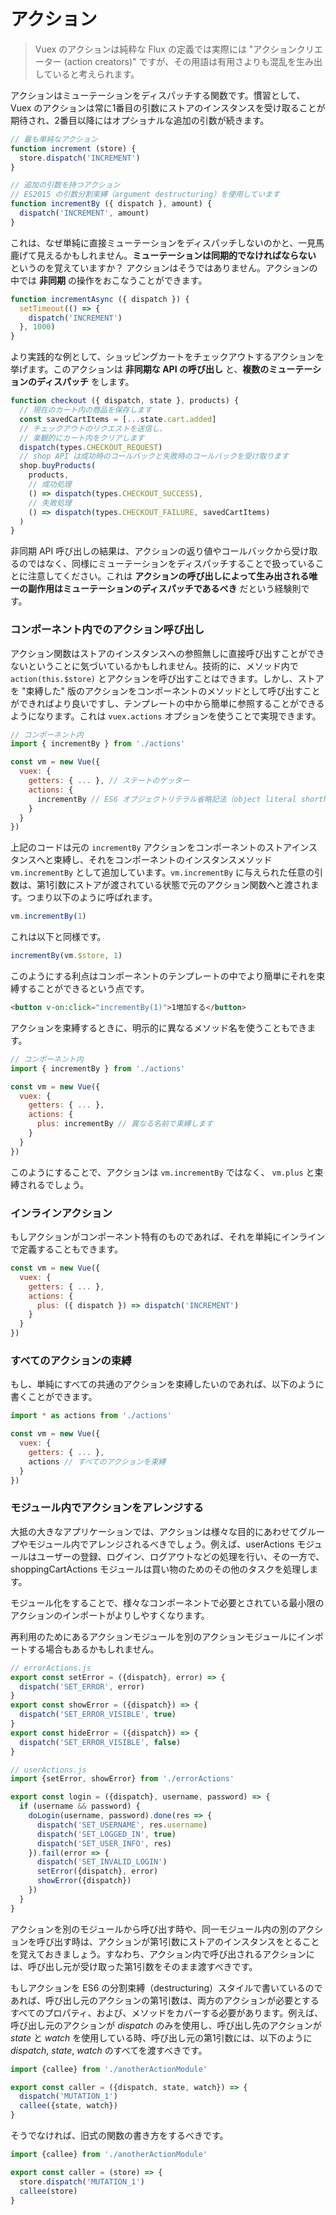 # アクション

> Vuex のアクションは純粋な Flux の定義では実際には "アクションクリエーター (action creators)" ですが、その用語は有用さよりも混乱を生み出していると考えられます。

アクションはミューテーションをディスパッチする関数です。慣習として、 Vuex のアクションは常に1番目の引数にストアのインスタンスを受け取ることが期待され、2番目以降にはオプショナルな追加の引数が続きます。

``` js
// 最も単純なアクション
function increment (store) {
  store.dispatch('INCREMENT')
}

// 追加の引数を持つアクション
// ES2015 の引数分割束縛（argument destructuring）を使用しています
function incrementBy ({ dispatch }, amount) {
  dispatch('INCREMENT', amount)
}
```

これは、なぜ単純に直接ミューテーションをディスパッチしないのかと、一見馬鹿げて見えるかもしれません。**ミューテーションは同期的でなければならない** というのを覚えていますか？ アクションはそうではありません。アクションの中では **非同期** の操作をおこなうことができます。

``` js
function incrementAsync ({ dispatch }) {
  setTimeout(() => {
    dispatch('INCREMENT')
  }, 1000)
}
```

より実践的な例として、ショッピングカートをチェックアウトするアクションを挙げます。このアクションは **非同期な API の呼び出し** と、**複数のミューテーションのディスパッチ** をします。

``` js
function checkout ({ dispatch, state }, products) {
  // 現在のカート内の商品を保存します
  const savedCartItems = [...state.cart.added]
  // チェックアウトのリクエストを送信し、
  // 楽観的にカート内をクリアします
  dispatch(types.CHECKOUT_REQUEST)
  // shop API は成功時のコールバックと失敗時のコールバックを受け取ります
  shop.buyProducts(
    products,
    // 成功処理
    () => dispatch(types.CHECKOUT_SUCCESS),
    // 失敗処理
    () => dispatch(types.CHECKOUT_FAILURE, savedCartItems)
  )
}
```

非同期 API 呼び出しの結果は、アクションの返り値やコールバックから受け取るのではなく、同様にミューテーションをディスパッチすることで扱っていることに注意してください。これは **アクションの呼び出しによって生み出される唯一の副作用はミューテーションのディスパッチであるべき** だという経験則です。

### コンポーネント内でのアクション呼び出し

アクション関数はストアのインスタンスへの参照無しに直接呼び出すことができないということに気づいているかもしれません。技術的に、メソッド内で `action(this.$store)` とアクションを呼び出すことはできます。しかし、ストアを "束縛した" 版のアクションをコンポーネントのメソッドとして呼び出すことができればより良いですし、テンプレートの中から簡単に参照することができるようになります。これは `vuex.actions` オプションを使うことで実現できます。

``` js
// コンポーネント内
import { incrementBy } from './actions'

const vm = new Vue({
  vuex: {
    getters: { ... }, // ステートのゲッター
    actions: {
      incrementBy // ES6 オブジェクトリテラル省略記法（object literal shorthand）、同じ名前で束縛します
    }
  }
})
```

上記のコードは元の `incrementBy` アクションをコンポーネントのストアインスタンスへと束縛し、それをコンポーネントのインスタンスメソッド `vm.incrementBy` として追加しています。`vm.incrementBy` に与えられた任意の引数は、第1引数にストアが渡されている状態で元のアクション関数へと渡されます。つまり以下のように呼ばれます。

``` js
vm.incrementBy(1)
```

これは以下と同様です。

``` js
incrementBy(vm.$store, 1)
```

このようにする利点はコンポーネントのテンプレートの中でより簡単にそれを束縛することができるという点です。

``` html
<button v-on:click="incrementBy(1)">1増加する</button>
```

アクションを束縛するときに、明示的に異なるメソッド名を使うこともできます。

``` js
// コンポーネント内
import { incrementBy } from './actions'

const vm = new Vue({
  vuex: {
    getters: { ... },
    actions: {
      plus: incrementBy // 異なる名前で束縛します
    }
  }
})
```

このようにすることで、アクションは `vm.incrementBy` ではなく、 `vm.plus` と束縛されるでしょう。

### インラインアクション

もしアクションがコンポーネント特有のものであれば、それを単純にインラインで定義することもできます。

``` js
const vm = new Vue({
  vuex: {
    getters: { ... },
    actions: {
      plus: ({ dispatch }) => dispatch('INCREMENT')
    }
  }
})
```

### すべてのアクションの束縛

もし、単純にすべての共通のアクションを束縛したいのであれば、以下のように書くことができます。

``` js
import * as actions from './actions'

const vm = new Vue({
  vuex: {
    getters: { ... },
    actions // すべてのアクションを束縛
  }
})
```

### モジュール内でアクションをアレンジする

大抵の大きなアプリケーションでは、アクションは様々な目的にあわせてグループやモジュール内でアレンジされるべきでしょう。例えば、userActions モジュールはユーザーの登録、ログイン、ログアウトなどの処理を行い、その一方で、shoppingCartActions モジュールは買い物のためのその他のタスクを処理します。

モジュール化をすることで、様々なコンポーネントで必要とされている最小限のアクションのインポートがよりしやすくなります。

再利用のためにあるアクションモジュールを別のアクションモジュールにインポートする場合もあるかもしれません。

```javascript
// errorActions.js
export const setError = ({dispatch}, error) => {
  dispatch('SET_ERROR', error)
}
export const showError = ({dispatch}) => {
  dispatch('SET_ERROR_VISIBLE', true)
}
export const hideError = ({dispatch}) => {
  dispatch('SET_ERROR_VISIBLE', false)
}
```

```javascript
// userActions.js
import {setError, showError} from './errorActions'

export const login = ({dispatch}, username, password) => {
  if (username && password) {
    doLogin(username, password).done(res => {
      dispatch('SET_USERNAME', res.username)
      dispatch('SET_LOGGED_IN', true)
      dispatch('SET_USER_INFO', res)
    }).fail(error => {
      dispatch('SET_INVALID_LOGIN')
      setError({dispatch}, error)
      showError({dispatch})
    })
  }
}

```

アクションを別のモジュールから呼び出す時や、同一モジュール内の別のアクションを呼び出す時は、アクションが第1引数にストアのインスタンスをとることを覚えておきましょう。すなわち、アクション内で呼び出されるアクションには、呼び出し元が受け取った第1引数をそのまま渡すべきです。

もしアクションを ES6 の分割束縛（destructuring）スタイルで書いているのであれば、呼び出し元のアクションの第1引数は、両方のアクションが必要とするすべてのプロパティ、および、メソッドをカバーする必要があります。例えば、呼び出し元のアクションが *dispatch* のみを使用し、呼び出し先のアクションが *state* と *watch* を使用している時、呼び出し元の第1引数には、以下のように *dispatch*, *state*, *watch* のすべてを渡すべきです。

```javascript
import {callee} from './anotherActionModule'

export const caller = ({dispatch, state, watch}) => {
  dispatch('MUTATION_1')
  callee({state, watch})
}
```

そうでなければ、旧式の関数の書き方をするべきです。

```javascript
import {callee} from './anotherActionModule'

export const caller = (store) => {
  store.dispatch('MUTATION_1')
  callee(store)
}
```
